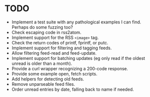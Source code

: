 # TODO

- Implement a test suite with any pathological examples I can find.
  Perhaps do some fuzzing too?
- Check escaping code in rss2atom.
- Implement support for the RSS `<image>` tag.
- Check the return codes of printf, fprintf, or putc.
- Implement support for filtering and tagging feeds.
- Allow filtering feed-read and feed-update.
- Implement support for batching updates (eg only read if the oldest unread
  is older than a month).
- Provide a curl wrapper recognizing a 200-code response.
- Provide some example open, fetch scripts.
- Add helpers for detecting old feeds.
- Remove unparseable feed files.
- Order unread entries by date, falling back to name if needed.

